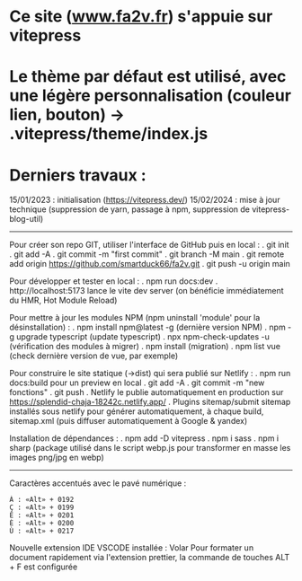 # Ce site (www.fa2v.fr) s'appuie sur vitepress
# Le thème par défaut est utilisé, avec une légère personnalisation (couleur lien, bouton) -> .vitepress/theme/index.js

# Derniers travaux :
15/01/2023 : initialisation (https://vitepress.dev/)
15/02/2024 : mise à jour technique (suppression de yarn, passage à npm, suppression de vitepress-blog-util)

---

Pour créer son repo GIT, utiliser l'interface de GitHub puis en local :
. git init
. git add -A
. git commit -m "first commit"
. git branch -M main
. git remote add origin https://github.com/smartduck66/fa2v.git
. git push -u origin main

Pour développer et tester en local :
. npm run docs:dev
. http://localhost:5173 lance le vite dev server (on bénéficie immédiatement du HMR, Hot Module Reload)

Pour mettre à jour les modules NPM (npm uninstall 'module' pour la désinstallation) :
. npm install npm@latest -g (dernière version NPM)
. npm -g upgrade typescript (update typescript)
. npx npm-check-updates -u (vérification des modules à migrer)
. npm install (migration)
. npm list vue (check dernière version de vue, par exemple)

Pour construire le site statique (->dist) qui sera publié sur Netlify :
. npm run docs:build pour un preview en local
. git add -A
. git commit -m "new fonctions"
. git push
. Netlify le publie automatiquement en production sur https://splendid-chaja-18242c.netlify.app/
. Plugins sitemap/submit sitemap installés sous netlify pour générer automatiquement, à chaque build, sitemap.xml (puis diffuser automatiquement à Google & yandex)


Installation de dépendances :
. npm add -D vitepress
. npm i sass
. npm i sharp (package utilisé dans le script webp.js pour transformer en masse les images png/jpg en webp)


---
Caractères accentués avec le pavé numérique :

    À : «Alt» + 0192
    Ç : «Alt» + 0199
    É : «Alt» + 0201
    È : «Alt» + 0200
    Ù : «Alt» + 0217

Nouvelle extension IDE VSCODE installée : Volar
Pour formater un document rapidement via l'extension prettier, la commande de touches ALT + F est configurée